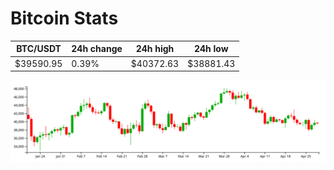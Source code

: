 # Bitcoin Stats

BTC/USDT|24h change|24h high|24h low|
|---|---|---|---|
|$39590.95|0.39%|$40372.63|$38881.43|

<img src="./chart.svg">
